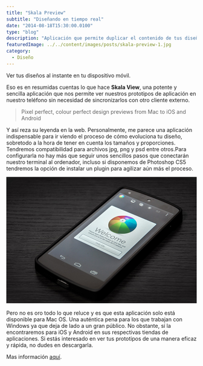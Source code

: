 ```yaml
---
title: "Skala Preview"
subtitle: "Diseñando en tiempo real"
date: "2014-08-18T15:30:00.0100"
type: "blog"
description: "Aplicación que permite duplicar el contenido de tus diseños en tu dispositivo móvil"
featuredImage: ../../content/images/posts/skala-preview-1.jpg
category:
  - Diseño
---
```


Ver tus diseños al instante en tu dispositivo móvil.

Eso es en resumidas cuentas lo que hace **Skala View**, una potente y sencilla aplicación que nos permite ver nuestros prototipos de aplicación en nuestro teléfono sin necesidad de sincronizarlos con otro cliente externo.

> Pixel perfect, colour perfect design previews from Mac to iOS and Android

Y así reza su leyenda en la web. Personalmente, me parece una aplicación indispensable para ir viendo el proceso de cómo evoluciona tu diseño, sobretodo a la hora de tener en cuenta los tamaños y proporciones. Tendremos compatibilidad para archivos jpg, png y psd entre otros.Para configurarla no hay más que seguir unos sencillos pasos que conectarán nuestro terminal al ordenador, incluso si disponemos de Photoshop CS5 tendremos la opción de instalar un plugin para agilizar aún más el proceso.

![Fotografía de la aplicación funcionando en mi teléfono](/../../content/images/posts/skala-preview-2.jpg)

Pero no es oro todo lo que reluce y es que esta aplicación solo está disponible para Mac OS. Una auténtica pena para los que trabajan con Windows ya que deja de lado a un gran público. No obstante, sí la encontraremos para iOS y Android en sus respectivas tiendas de aplicaciones. Si estás interesado en ver tus prototipos de una manera eficaz y rápida, no dudes en descargarla.

Mas información [aquí](https://bjango.com/mac/skalapreview/).
